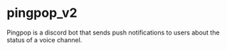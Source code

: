 # pingpop_v2
Pingpop is a discord bot that sends push notifications to users about the status of a voice channel.
